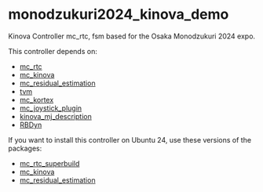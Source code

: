 # monodzukuri2024_kinova_demo
Kinova Controller mc_rtc, fsm based for the Osaka Monodzukuri 2024 expo.

This controller depends on:
- [mc_rtc](https://github.com/bastien-muraccioli/mc_rtc/tree/topic/external-forces-aware-qp)
- [mc_kinova](https://github.com/mathieu-celerier/mc_kinova/tree/topic/bota_ft_sensor)
- [mc_residual_estimation](https://github.com/mathieu-celerier/mc_residual_estimation)
- [tvm](https://github.com/bastien-muraccioli/tvm)
- [mc_kortex](https://github.com/mathieu-celerier/mc_kortex/tree/torqueModeDS)
- [mc_joystick_plugin](https://github.com/bastien-muraccioli/mc_joystick_plugin)
- [kinova_mj_description](https://github.com/mathieu-celerier/kinova_mj_description/tree/bota_ft_sensor)
- [RBDyn](https://github.com/mathieu-celerier/RBDyn)


If you want to install this controller on Ubuntu 24, use these versions of the packages:
- [mc_rtc_superbuild](https://github.com/bastien-muraccioli/mc-rtc-superbuild)
- [mc_kinova](https://github.com/bastien-muraccioli/mc_kinova/tree/topic/bota_ft_sensor-ros2)
- [mc_residual_estimation](https://github.com/bastien-muraccioli/mc_residual_estimation/tree/ros2)
